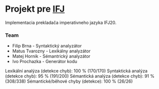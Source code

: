 # Projekt pre [IFJ](https://www.fit.vut.cz/study/course/13981/.cs)

Implementacia prekladača imperativneho jazyka IFJ20.

### Team
* Filip Brna - Syntaktický analyzátor
* Matus Tvarozny - Lexikálny analyzátor
* Matej Hornik - Sémantrický analyzátor
* Ivo Prochazka - Generátor kodu

Lexikální analýza (detekce chyb): 100 % (170/170)
Syntaktická analýza (detekce chyb): 95 % (191/200)
Sémantická analýza (detekce chyb): 91 % (308/338)
Sémantické/běhové chyby (detekce): 100 % (26/26)
